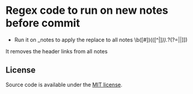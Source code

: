 # Regex code to run on new notes before commit
- Run it on _notes to apply the replace to all notes
\b([#])(([^|]*)).*?(?=\||\]\])

It removes the header links from all notes
## License

Source code is available under the [MIT license](LICENSE.md).
